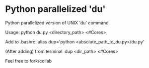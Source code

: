 # Python parallelized 'du'
Python parallelized version of UNIX 'du' command.

Usage: python du.py <directory_path> <#Cores>

Add to .bashrc:
alias dup='python <absolute_path_to_du.py>/du.py'

(After adding) from terminal: dup <dir_path> <#Cores>

Feel free to fork/collab

